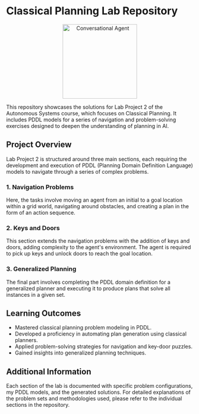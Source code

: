 # Classical Planning Lab Repository

<p align="center">
  <img src="https://pantelis.github.io/artificial-intelligence/_images/automated-planning.png" width="200" alt="Conversational Agent">
</p>

This repository showcases the solutions for Lab Project 2 of the Autonomous Systems course, which focuses on Classical Planning. It includes PDDL models for a series of navigation and problem-solving exercises designed to deepen the understanding of planning in AI.

## Project Overview

Lab Project 2 is structured around three main sections, each requiring the development and execution of PDDL (Planning Domain Definition Language) models to navigate through a series of complex problems.

### 1. Navigation Problems

Here, the tasks involve moving an agent from an initial to a goal location within a grid world, navigating around obstacles, and creating a plan in the form of an action sequence.

### 2. Keys and Doors

This section extends the navigation problems with the addition of keys and doors, adding complexity to the agent's environment. The agent is required to pick up keys and unlock doors to reach the goal location.

### 3. Generalized Planning

The final part involves completing the PDDL domain definition for a generalized planner and executing it to produce plans that solve all instances in a given set.

## Learning Outcomes

- Mastered classical planning problem modeling in PDDL.
- Developed a proficiency in automating plan generation using classical planners.
- Applied problem-solving strategies for navigation and key-door puzzles.
- Gained insights into generalized planning techniques.

## Additional Information

Each section of the lab is documented with specific problem configurations, my PDDL models, and the generated solutions. For detailed explanations of the problem sets and methodologies used, please refer to the individual sections in the repository.

